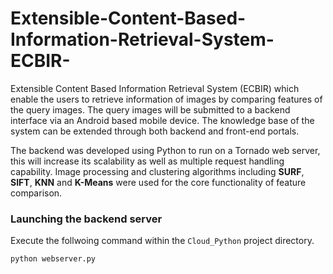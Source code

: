 # Extensible-Content-Based-Information-Retrieval-System-ECBIR-
Extensible Content Based Information Retrieval System (ECBIR) which enable the users to retrieve information of images by comparing features of the query images. The query images will be submitted to a backend interface via an Android based mobile device. The knowledge base of the system can be extended through both backend and front-end portals. 
 
The backend was developed using Python to run on a Tornado web server, this will increase its scalability as well as multiple request handling capability. Image processing and clustering algorithms including **SURF**, **SIFT**, **KNN** and **K-Means** were used for the core functionality of feature comparison.


### Launching the backend server
 Execute the follwoing command within the `Cloud_Python` project directory.
 ```
 python webserver.py
 ```

